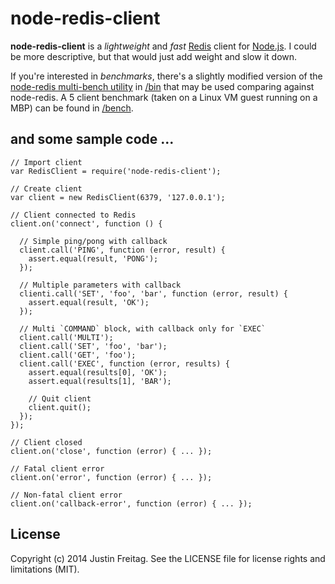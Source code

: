 # node-redis-client

**node-redis-client** is a *lightweight* and *fast* [Redis](http://redis.io)
client for [Node.js](http://nodejs.org). I could be more descriptive, but that
would just add weight and slow it down.

If you're interested in *benchmarks*, there's a slightly modified version of
the [node-redis multi-bench utility](https://github.com/mranney/node_redis/blob/master/multi_bench.js)
in [/bin](https://github.com/justinfreitag/node-redis-client/blob/master/bin)
that may be used comparing against node-redis. A 5 client benchmark (taken on a
Linux VM guest running on a MBP) can be found in [/bench](https://github.com/justinfreitag/node-redis-client/blob/master/bench).

## and some sample code ...

    // Import client
    var RedisClient = require('node-redis-client');

    // Create client
    var client = new RedisClient(6379, '127.0.0.1');

    // Client connected to Redis
    client.on('connect', function () {

      // Simple ping/pong with callback
      client.call('PING', function (error, result) {
        assert.equal(result, 'PONG');
      });

      // Multiple parameters with callback
      clienti.call('SET', 'foo', 'bar', function (error, result) {
        assert.equal(result, 'OK');
      });

      // Multi `COMMAND` block, with callback only for `EXEC`
      client.call('MULTI');
      client.call('SET', 'foo', 'bar');
      client.call('GET', 'foo');
      client.call('EXEC', function (error, results) {
        assert.equal(results[0], 'OK');
        assert.equal(results[1], 'BAR');

        // Quit client
        client.quit();
      });
    });

    // Client closed
    client.on('close', function (error) { ... });

    // Fatal client error
    client.on('error', function (error) { ... });

    // Non-fatal client error
    client.on('callback-error', function (error) { ... });

## License

Copyright (c) 2014 Justin Freitag. See the LICENSE file for license rights and
limitations (MIT).
